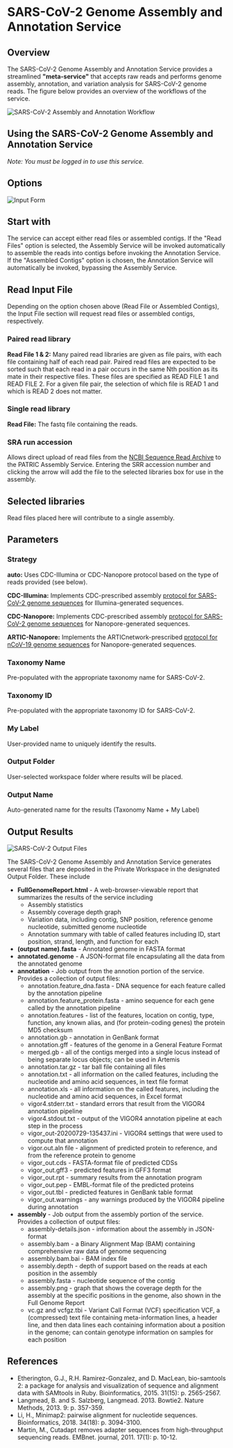 # SARS-CoV-2 Genome Assembly and Annotation Service

## Overview
The SARS-CoV-2 Genome Assembly and Annotation Service provides a streamlined **"meta-service"** that accepts raw reads and performs genome assembly, annotation, and variation analysis for SARS-CoV-2 genome reads. The figure below provides an overview of the workflows of the service.

![SARS-CoV-2 Assembly and Annotation Workflow](../images/sars_assembly_annotation_workflow2.png)


## Using the SARS-CoV-2 Genome Assembly and Annotation Service
*Note: You must be logged in to use this service.*

## Options
![Input Form](../images/sars_assembly_annotation_input_form.png)

## Start with
The service can accept either read files or assembled contigs. If the "Read Files" option is selected, the Assembly Service will be invoked automatically to assemble the reads into contigs before invoking the Annotation Service. If the "Assembled Contigs" option is chosen, the Annotation Service will automatically be invoked, bypassing the Assembly Service.

## Read Input File
Depending on the option chosen above (Read File or Assembled Contigs), the Input File section will request read files or assembled contigs, respectively.

### Paired read library
**Read File 1 & 2:**  Many paired read libraries are given as file pairs, with each file containing half of each read pair. Paired read files are expected to be sorted such that each read in a pair occurs in the same Nth position as its mate in their respective files. These files are specified as READ FILE 1 and READ FILE 2. For a given file pair, the selection of which file is READ 1 and which is READ 2 does not matter.

### Single read library
**Read File:** The fastq file containing the reads.

### SRA run accession
Allows direct upload of read files from the [NCBI Sequence Read Archive](https://www.ncbi.nlm.nih.gov/sra) to the PATRIC Assembly Service. Entering the SRR accession number and clicking the arrow will add the file to the selected libraries box for use in the assembly.

## Selected libraries
Read files placed here will contribute to a single assembly.

## Parameters

### Strategy

**auto:** Uses CDC-Illumina or CDC-Nanopore protocol based on the type of reads provided (see below). 
  
**CDC-Illumina:** Implements CDC-prescribed assembly [protocol for SARS-CoV-2 genome sequences](https://github.com/CDCgov/SARS-CoV-2_Sequencing/blob/master/protocols/CDC-Comprehensive/CDC_SARS-CoV-2_Sequencing_200325-2.pdf) for Illumina-generated sequences.


**CDC-Nanopore:** Implements CDC-prescribed assembly [protocol for SARS-CoV-2 genome sequences](https://github.com/CDCgov/SARS-CoV-2_Sequencing/blob/master/protocols/CDC-Comprehensive/CDC_SARS-CoV-2_Sequencing_200325-2.pdf) for Nanopore-generated sequences.


**ARTIC-Nanopore:** Implements the ARTICnetwork-prescribed [protocol for nCoV-19 genome sequences](https://artic.network/ncov-2019/ncov2019-bioinformatics-sop.html) for Nanopore-generated sequences. 

### Taxonomy Name
Pre-populated with the appropriate taxonomy name for SARS-CoV-2. 

### Taxonomy ID
Pre-populated with the appropriate taxonomy ID for SARS-CoV-2.

### My Label
User-provided name to uniquely identify the results.

### Output Folder
User-selected workspace folder where results will be placed.

### Output Name
Auto-generated name for the results (Taxonomy Name + My Label)

## Output Results
![SARS-CoV-2 Output Files](../images/sars-cov-2_service_output_files.png)

The SARS-CoV-2 Genome Assembly and Annotation Service generates several files that are deposited in the Private Workspace in the designated Output Folder. These include
 * **FullGenomeReport.html** - A web-browser-viewable report that summarizes the results of the service including
   * Assembly statistics
   * Assembly coverage depth graph
   * Variation data, including contig, SNP position, reference genome nucleotide, submitted genome nucleotide
   * Annotation summary with table of called features including ID, start position, strand, length, and function for each
 * **(output name).fasta** - Annotated genome in FASTA format
 * **annotated.genome** - A JSON-format file encapsulating all the data from the annotated genome
 * **annotation** - Job output from the annotion portion of the service. Provides a collection of output files:
   * annotation.feature_dna.fasta - DNA sequence for each feature called by the annotation pipeline
   * annotation.feature_protein.fasta - amino sequence for each gene called by the annotation pipeline
   * annotation.features - list of the features, location on contig, type, function, any known alias, and (for protein-coding genes) the protein MD5 checksum
   * annotation.gb - annotation in GenBank format
   * annotation.gff - features of the genome in a General Feature Format
   * merged.gb - all of the contigs merged into a single locus instead of being separate locus objects; can be used in Artemis
   * annotation.tar.gz - tar ball file containing all files
   * annotation.txt - all information on the called features, including the nucleotide and amino acid sequences, in text file format
   * annotation.xls - all information on the called features, including the nucleotide and amino acid sequences, in Excel format
   * vigor4.stderr.txt - standard errors that result from the VIGOR4 annotation pipeline
   * vigor4.stdout.txt - output of the VIGOR4 annotation pipeline at each step in the process
   * vigor_out-20200729-135437.ini - VIGOR4 settings that were used to compute that annotation
   * vigor.out.aln file - alignment  of  predicted  protein  to  reference, and from the reference protein to genome
   * vigor_out.cds - FASTA-format file of predicted CDSs
   * vigor_out.gff3 - predicted features in GFF3 format
   * vigor_out.rpt - summary results from the annotation program
   * vigor_out.pep - EMBL-format file of the predicted proteins
   * vigor_out.tbl - predicted features in GenBank table format
   * vigor_out.warnings - any warnings produced by the VIGOR4 pipeline during annotation
 * **assembly** - Job output from the assembly portion of the service. Provides a collection of output files:
   * assembly-details.json - information about the assembly in JSON-format
   * assembly.bam - a Binary Alignment Map (BAM) containing comprehensive raw data of genome sequencing
   * assembly.bam.bai - BAM index file
   * assembly.depth - depth of support based on the reads at each position in the assembly
   * assembly.fasta - nucleotide sequence of the contig
   * assembly.png - graph that shows the coverage depth for the assembly at the specific positions in the genome, also shown in the Full Genome Report
   * vc.gz and vcfgz.tbi - Variant Call Format (VCF) specification VCF, a (compressed) text file containing meta-information lines, a header line, and then data lines each containing information about a position in the genome; can contain genotype information on samples for each position

## References
* Etherington, G.J., R.H. Ramirez-Gonzalez, and D. MacLean, bio-samtools 2: a package for analysis and visualization of sequence and alignment data with SAMtools in Ruby. Bioinformatics, 2015. 31(15): p. 2565-2567.
* Langmead, B. and S. Salzberg, Langmead. 2013. Bowtie2. Nature Methods, 2013. 9: p. 357-359.
* Li, H., Minimap2: pairwise alignment for nucleotide sequences. Bioinformatics, 2018. 34(18): p. 3094-3100.
* Martin, M., Cutadapt removes adapter sequences from high-throughput sequencing reads. EMBnet. journal, 2011. 17(1): p. 10-12.

